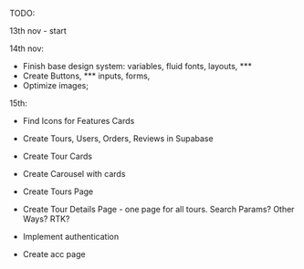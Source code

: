 TODO:

13th nov - start

14th nov:

- Finish base design system: variables, fluid fonts, layouts, \*\*\*
- Create Buttons, \*\*\* inputs, forms,
- Optimize images;

15th:

- Find Icons for Features Cards
- Create Tours, Users, Orders, Reviews in Supabase
- Create Tour Cards
- Create Carousel with cards
- Create Tours Page
- Create Tour Details Page - one page for all tours. Search Params? Other Ways? RTK?

- Implement authentication
- Create acc page
